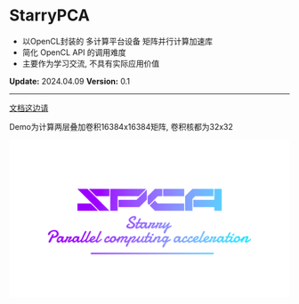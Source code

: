# StarryPCA

- 以OpenCL封装的 多计算平台设备 矩阵并行计算加速库
- 简化 OpenCL API 的调用难度
- 主要作为学习交流, 不具有实际应用价值

__Update:__ 2024.04.09 __Version:__ 0.1

---

[文档这边请](SPCA_DOC.md)

Demo为计算两层叠加卷积16384x16384矩阵, 卷积核都为32x32

<img src="SPCA_LOGO.png"/>
